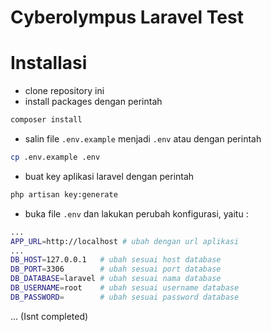 # Cyberolympus Laravel Test

# Installasi

-   clone repository ini
-   install packages dengan perintah

```bash
composer install
```

-   salin file `.env.example` menjadi `.env` atau dengan perintah

```bash
cp .env.example .env
```

-   buat key aplikasi laravel dengan perintah

```bash
php artisan key:generate
```

-   buka file `.env` dan lakukan perubah konfigurasi, yaitu :

```bash
...
APP_URL=http://localhost # ubah dengan url aplikasi
...
DB_HOST=127.0.0.1   # ubah sesuai host database
DB_PORT=3306        # ubah sesuai port database
DB_DATABASE=laravel # ubah sesuai nama database
DB_USERNAME=root    # ubah sesuai username database
DB_PASSWORD=        # ubah sesuai password database
```
... (Isnt completed)
